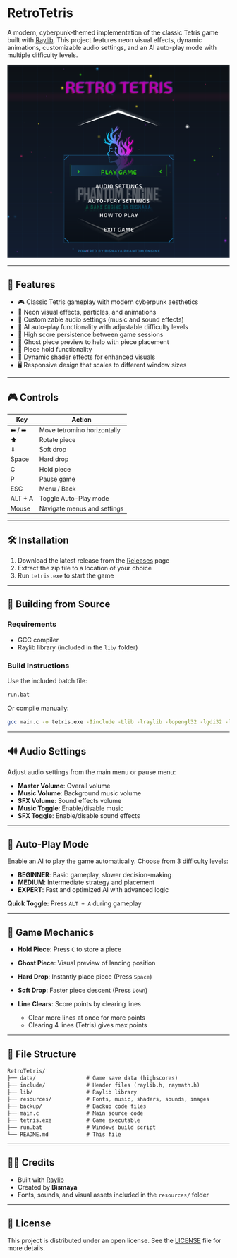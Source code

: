 # RetroTetris

A modern, cyberpunk-themed implementation of the classic Tetris game built with [Raylib](https://www.raylib.com/). This project features neon visual effects, dynamic animations, customizable audio settings, and an AI auto-play mode with multiple difficulty levels.

![RetroTetris](image.png)

---

## 🚀 Features

- 🎮 Classic Tetris gameplay with modern cyberpunk aesthetics  
- 🌈 Neon visual effects, particles, and animations  
- 🎵 Customizable audio settings (music and sound effects)  
- 🤖 AI auto-play functionality with adjustable difficulty levels  
- 💾 High score persistence between game sessions  
- 👻 Ghost piece preview to help with piece placement  
- 🔄 Piece hold functionality  
- 🎨 Dynamic shader effects for enhanced visuals  
- 🖥️ Responsive design that scales to different window sizes  

---

## 🎮 Controls

| Key        | Action                        |
|------------|-------------------------------|
| ⬅ / ➡     | Move tetromino horizontally   |
| ⬆         | Rotate piece                  |
| ⬇         | Soft drop                     |
| Space      | Hard drop                     |
| C          | Hold piece                    |
| P          | Pause game                    |
| ESC        | Menu / Back                   |
| ALT + A    | Toggle Auto-Play mode         |
| Mouse      | Navigate menus and settings   |

---

## 🛠️ Installation

1. Download the latest release from the [Releases](#) page  
2. Extract the zip file to a location of your choice  
3. Run `tetris.exe` to start the game  

---

## 🧱 Building from Source

### Requirements
- GCC compiler  
- Raylib library (included in the `lib/` folder)  

### Build Instructions
Use the included batch file:
```bash
run.bat
````

Or compile manually:

```bash
gcc main.c -o tetris.exe -Iinclude -Llib -lraylib -lopengl32 -lgdi32 -lwinmm
```

---

## 🔊 Audio Settings

Adjust audio settings from the main menu or pause menu:

* **Master Volume**: Overall volume
* **Music Volume**: Background music volume
* **SFX Volume**: Sound effects volume
* **Music Toggle**: Enable/disable music
* **SFX Toggle**: Enable/disable sound effects

---

## 🤖 Auto-Play Mode

Enable an AI to play the game automatically. Choose from 3 difficulty levels:

* **BEGINNER**: Basic gameplay, slower decision-making
* **MEDIUM**: Intermediate strategy and placement
* **EXPERT**: Fast and optimized AI with advanced logic

**Quick Toggle:** Press `ALT + A` during gameplay

---

## 🧩 Game Mechanics

* **Hold Piece**: Press `C` to store a piece
* **Ghost Piece**: Visual preview of landing position
* **Hard Drop**: Instantly place piece (Press `Space`)
* **Soft Drop**: Faster piece descent (Press `Down`)
* **Line Clears**: Score points by clearing lines

  * Clear more lines at once for more points
  * Clearing 4 lines (Tetris) gives max points

---

## 📁 File Structure

```
RetroTetris/
├── data/                # Game save data (highscores)
├── include/             # Header files (raylib.h, raymath.h)
├── lib/                 # Raylib library
├── resources/           # Fonts, music, shaders, sounds, images
├── backup/              # Backup code files
├── main.c               # Main source code
├── tetris.exe           # Game executable
├── run.bat              # Windows build script
└── README.md            # This file
```

---

## 🧑‍💻 Credits

* Built with [Raylib](https://www.raylib.com)
* Created by **Bismaya**
* Fonts, sounds, and visual assets included in the `resources/` folder

---

## 📄 License

This project is distributed under an open license.
See the [LICENSE](LICENSE) file for more details.